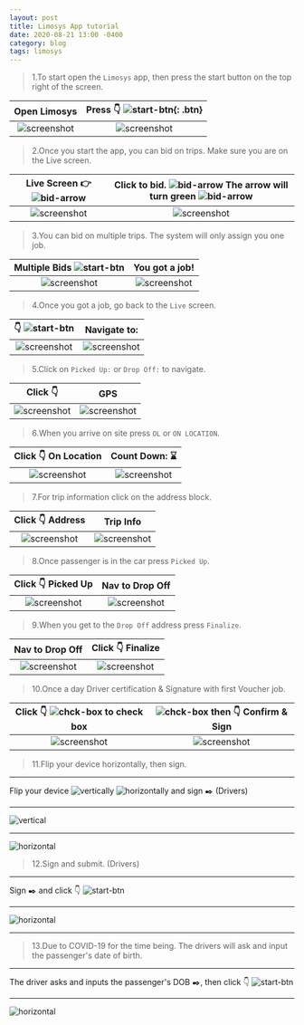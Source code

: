 ```yaml
---
layout: post
title: Limosys App tutorial
date: 2020-08-21 13:00 -0400
category: blog
tags: limosys
---
```

> 1.To start open the `Limosys` app, then press the start button on the top right of the screen.

Open Limosys | Press :point_down: ![start-btn]({{site.baseurl}}/images/start-btn.png){: .btn}
:-------------------------:|:-------------------------:
![screenshot]({{site.baseurl}}/images/limosys-app.png) | ![screenshot]({{site.baseurl}}/images/limosys-start.png)

> 2.Once you start the app, you can bid on trips. Make sure you are on the Live screen.

Live Screen :point_right: ![bid-arrow]({{site.baseurl}}/images/live-btn.png) | Click to bid. ![bid-arrow]({{site.baseurl}}/images/blue-arrow.png) The arrow will turn green ![bid-arrow]({{site.baseurl}}/images/green-arrow.png)
:-------------------------:|:-------------------------:
![screenshot]({{site.baseurl}}/images/limosys-live.png) | ![screenshot]({{site.baseurl}}/images/limosys-bid.png)

> 3.You can bid on multiple trips. The system will only assign you one job.

Multiple Bids ![start-btn]({{site.baseurl}}/images/green-arrow.png) | You got a job!
:-------------------------:|:-------------------------:
![screenshot]({{site.baseurl}}/images/limosys-bid-mult.png) | ![screenshot]({{site.baseurl}}/images/limosys-job.png)

> 4.Once you got a job, go back to the `Live` screen.

:point_down: ![start-btn]({{site.baseurl}}/images/live-btn.png) | Navigate to:
:-------------------------:|:-------------------------:
![screenshot]({{site.baseurl}}/images/limosys-live-job.png) | ![screenshot]({{site.baseurl}}/images/limosys-nav.png)

> 5.Click on `Picked Up:` or `Drop Off:` to navigate.

Click :point_down: | GPS
:-------------------------:|:-------------------------:
![screenshot]({{site.baseurl}}/images/limosys-nav.png) | ![screenshot]({{site.baseurl}}/images/nav.png)

> 6.When you arrive on site press `OL` or `ON LOCATION`.

Click :point_down: On Location | Count Down: :hourglass:
:-------------------------:|:-------------------------:
![screenshot]({{site.baseurl}}/images/limosys-live-job.png) | ![screenshot]({{site.baseurl}}/images/limosys-time.png)

> 7.For trip information click on the address block.

Click :point_down: Address | Trip Info
:-------------------------:|:-------------------------:
![screenshot]({{site.baseurl}}/images/limosys-live-job.png) | ![screenshot]({{site.baseurl}}/images/limosys-address.png)

> 8.Once passenger is in the car press `Picked Up`.

Click :point_down: Picked Up | Nav to Drop Off
:-------------------------:|:-------------------------:
![screenshot]({{site.baseurl}}/images/limosys-time.png) | ![screenshot]({{site.baseurl}}/images/limosys-fin.png)

> 9.When you get to the `Drop Off` address press `Finalize`.

Nav to Drop Off | Click :point_down: Finalize
:-------------------------:|:-------------------------:
![screenshot]({{site.baseurl}}/images/nav.png) | ![screenshot]({{site.baseurl}}/images/limosys-fin.png)

> 10.Once a day Driver certification & Signature with first Voucher job.

 Click :point_down: ![chck-box]({{site.baseurl}}/images/check-box.png) to check box  | ![chck-box]({{site.baseurl}}/images/checked-box1.png) then :point_down: Confirm & Sign
:-------------------------:|:-------------------------:
![screenshot]({{site.baseurl}}/images/limosys-cnf.png) | ![screenshot]({{site.baseurl}}/images/checked-box.png)

> 11.Flip your device horizontally, then sign.

___
 Flip your device ![vertically]({{site.baseurl}}/images/icons8-cell-vert-32.png) ![horizontally]({{site.baseurl}}/images/icons8-cell-hrzt-32.png) and sign :black_nib: (Drivers)

___

![vertical]({{site.baseurl}}/images/limosys-vrt.png)

___

![horizontal]({{site.baseurl}}/images/limosys-hrz.png)

> 12.Sign and submit. (Drivers)

___
 Sign :black_nib: and click :point_down: ![start-btn]({{site.baseurl}}/images/submit.png)

 ___

![horizontal]({{site.baseurl}}/images/drivers-sign.png)

___

> 13.Due to COVID-19 for the time being. The drivers will ask and input the passenger's date of birth.

___
The driver asks and inputs the passenger's DOB :black_nib:, then click :point_down: ![start-btn]({{site.baseurl}}/images/submit.png)

___

![horizontal]({{site.baseurl}}/images/divers-dob.png)
